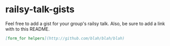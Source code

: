 # railsy-talk-gists

Feel free to add a gist for your group's railsy talk. Also, be sure to add a link with to this README.
```markdown
[form_for helpers](http://github.com/blah/blah/blah)
```


